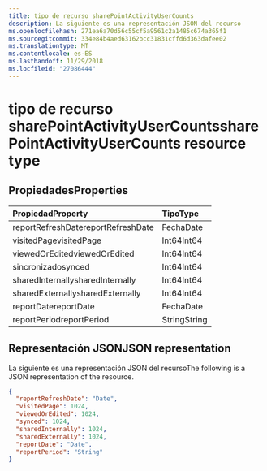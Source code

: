 ```yaml
---
title: tipo de recurso sharePointActivityUserCounts
description: La siguiente es una representación JSON del recurso
ms.openlocfilehash: 271ea6a70d56c55cf5a9561c2a1485c674a365f1
ms.sourcegitcommit: 334e84b4aed63162bcc31831cffd6d363dafee02
ms.translationtype: MT
ms.contentlocale: es-ES
ms.lasthandoff: 11/29/2018
ms.locfileid: "27086444"
---
```

# <a name="sharepointactivityusercounts-resource-type"></a><span data-ttu-id="f9a5a-103">tipo de recurso sharePointActivityUserCounts</span><span class="sxs-lookup"><span data-stu-id="f9a5a-103">sharePointActivityUserCounts resource type</span></span>

## <a name="properties"></a><span data-ttu-id="f9a5a-104">Propiedades</span><span class="sxs-lookup"><span data-stu-id="f9a5a-104">Properties</span></span>

| <span data-ttu-id="f9a5a-105">Propiedad</span><span class="sxs-lookup"><span data-stu-id="f9a5a-105">Property</span></span>          | <span data-ttu-id="f9a5a-106">Tipo</span><span class="sxs-lookup"><span data-stu-id="f9a5a-106">Type</span></span>   |
| :---------------- | :----- |
| <span data-ttu-id="f9a5a-107">reportRefreshDate</span><span class="sxs-lookup"><span data-stu-id="f9a5a-107">reportRefreshDate</span></span> | <span data-ttu-id="f9a5a-108">Fecha</span><span class="sxs-lookup"><span data-stu-id="f9a5a-108">Date</span></span>   |
| <span data-ttu-id="f9a5a-109">visitedPage</span><span class="sxs-lookup"><span data-stu-id="f9a5a-109">visitedPage</span></span>       | <span data-ttu-id="f9a5a-110">Int64</span><span class="sxs-lookup"><span data-stu-id="f9a5a-110">Int64</span></span>  |
| <span data-ttu-id="f9a5a-111">viewedOrEdited</span><span class="sxs-lookup"><span data-stu-id="f9a5a-111">viewedOrEdited</span></span>    | <span data-ttu-id="f9a5a-112">Int64</span><span class="sxs-lookup"><span data-stu-id="f9a5a-112">Int64</span></span>  |
| <span data-ttu-id="f9a5a-113">sincronizado</span><span class="sxs-lookup"><span data-stu-id="f9a5a-113">synced</span></span>            | <span data-ttu-id="f9a5a-114">Int64</span><span class="sxs-lookup"><span data-stu-id="f9a5a-114">Int64</span></span>  |
| <span data-ttu-id="f9a5a-115">sharedInternally</span><span class="sxs-lookup"><span data-stu-id="f9a5a-115">sharedInternally</span></span>  | <span data-ttu-id="f9a5a-116">Int64</span><span class="sxs-lookup"><span data-stu-id="f9a5a-116">Int64</span></span>  |
| <span data-ttu-id="f9a5a-117">sharedExternally</span><span class="sxs-lookup"><span data-stu-id="f9a5a-117">sharedExternally</span></span>  | <span data-ttu-id="f9a5a-118">Int64</span><span class="sxs-lookup"><span data-stu-id="f9a5a-118">Int64</span></span>  |
| <span data-ttu-id="f9a5a-119">reportDate</span><span class="sxs-lookup"><span data-stu-id="f9a5a-119">reportDate</span></span>        | <span data-ttu-id="f9a5a-120">Fecha</span><span class="sxs-lookup"><span data-stu-id="f9a5a-120">Date</span></span>   |
| <span data-ttu-id="f9a5a-121">reportPeriod</span><span class="sxs-lookup"><span data-stu-id="f9a5a-121">reportPeriod</span></span>      | <span data-ttu-id="f9a5a-122">String</span><span class="sxs-lookup"><span data-stu-id="f9a5a-122">String</span></span> |

## <a name="json-representation"></a><span data-ttu-id="f9a5a-123">Representación JSON</span><span class="sxs-lookup"><span data-stu-id="f9a5a-123">JSON representation</span></span>

<span data-ttu-id="f9a5a-124">La siguiente es una representación JSON del recurso</span><span class="sxs-lookup"><span data-stu-id="f9a5a-124">The following is a JSON representation of the resource.</span></span>

<!-- {
  "blockType": "resource",
  "@odata.type": "microsoft.graph.sharePointActivityUserCounts"
} -->

```json
{
  "reportRefreshDate": "Date", 
  "visitedPage": 1024, 
  "viewedOrEdited": 1024, 
  "synced": 1024, 
  "sharedInternally": 1024, 
  "sharedExternally": 1024, 
  "reportDate": "Date", 
  "reportPeriod": "String"
}
```
